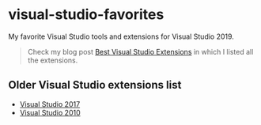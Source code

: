 # visual-studio-favorites

My favorite Visual Studio tools and extensions for Visual Studio 2019.

> Check my blog post [Best Visual Studio Extensions](https://www.abhith.net/blog/best-visual-studio-extensions/) in which I listed all the extensions.

## Older Visual Studio extensions list

- [Visual Studio 2017](VS2017.md)
- [Visual Studio 2010](https://www.abhith.net/blog/the-best-extensions-for-visual-studio-2010/)

